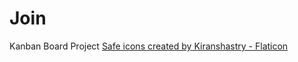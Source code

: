 # Join
Kanban Board Project
<a href="https://www.flaticon.com/free-icons/safe" title="safe icons">Safe icons created by Kiranshastry - Flaticon</a>